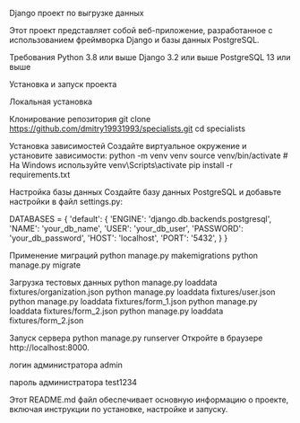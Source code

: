 Django проект по выгрузке данных

Этот проект представляет собой веб-приложение, разработанное с использованием фреймворка Django и базы данных PostgreSQL.

Требования
Python 3.8 или выше
Django 3.2 или выше
PostgreSQL 13 или выше

Установка и запуск проекта

Локальная установка

Клонирование репозитория
git clone https://github.com/dmitry19931993/specialists.git
cd specialists

Установка зависимостей
Создайте виртуальное окружение и установите зависимости:
python -m venv venv
source venv/bin/activate  # На Windows используйте venv\Scripts\activate
pip install -r requirements.txt

Настройка базы данных
Создайте базу данных PostgreSQL и добавьте настройки в файл settings.py:

DATABASES = {
    'default': {
        'ENGINE': 'django.db.backends.postgresql',
        'NAME': 'your_db_name',
        'USER': 'your_db_user',
        'PASSWORD': 'your_db_password',
        'HOST': 'localhost',
        'PORT': '5432',
    }
}

Применение миграций
python manage.py makemigrations
python manage.py migrate

Загрузка тестовых данных
python manage.py loaddata fixtures/organization.json
python manage.py loaddata fixtures/user.json
python manage.py loaddata fixtures/form_1.json
python manage.py loaddata fixtures/form_2.json
python manage.py loaddata fixtures/form_2.json

Запуск сервера
python manage.py runserver
Откройте в браузере http://localhost:8000.

логин администратора
admin

пароль администратора
test1234


Этот README.md файл обеспечивает основную информацию о проекте, включая инструкции по установке, настройке и запуску.
